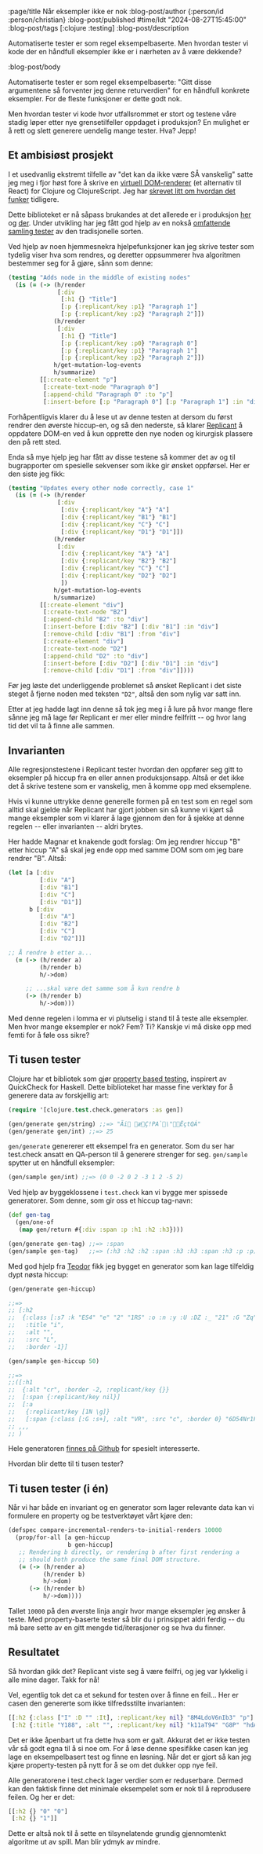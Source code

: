 :page/title Når eksempler ikke er nok
:blog-post/author {:person/id :person/christian}
:blog-post/published #time/ldt "2024-08-27T15:45:00"
:blog-post/tags [:clojure :testing]
:blog-post/description

Automatiserte tester er som regel eksempelbaserte. Men hvordan tester vi kode
der en håndfull eksempler ikke er i nærheten av å være dekkende?

:blog-post/body

Automatiserte tester er som regel eksempelbaserte: "Gitt disse argumentene så
forventer jeg denne returverdien" for en håndfull konkrete eksempler. For de
fleste funksjoner er dette godt nok.

Men hvordan tester vi kode hvor utfallsrommet er stort og testene våre stadig
løper etter nye grensetilfeller oppdaget i produksjon? En mulighet er å rett og
slett generere uendelig mange tester. Hva? Jepp!

## Et ambisiøst prosjekt

I et usedvanlig ekstremt tilfelle av "det kan da ikke være SÅ vanskelig" satte
jeg meg i fjor høst fore å skrive en [virtuell
DOM-renderer](https://github.com/cjohansen/replicant) (et alternativ til React)
for Clojure og ClojureScript. Jeg har [skrevet litt om hvordan det
funker](/virtuell-dom/) tidligere.

Dette biblioteket er nå såpass brukandes at det allerede er i produksjon
[her](https://www.adventur.no/) og [der](https://smilefjes.mattilsynet.no/).
Under utvikling har jeg fått god hjelp av en nokså [omfattende samling
tester](https://github.com/cjohansen/replicant/blob/main/test/replicant/core_test.cljc)
av den tradisjonelle sorten.

Ved hjelp av noen hjemmesnekra hjelpefunksjoner kan jeg skrive tester som
tydelig viser hva som rendres, og deretter oppsummerer hva algoritmen bestemmer
seg for å gjøre, sånn som denne:

```clj
(testing "Adds node in the middle of existing nodes"
  (is (= (-> (h/render
              [:div
               [:h1 {} "Title"]
               [:p {:replicant/key :p1} "Paragraph 1"]
               [:p {:replicant/key :p2} "Paragraph 2"]])
             (h/render
              [:div
               [:h1 {} "Title"]
               [:p {:replicant/key :p0} "Paragraph 0"]
               [:p {:replicant/key :p1} "Paragraph 1"]
               [:p {:replicant/key :p2} "Paragraph 2"]])
             h/get-mutation-log-events
             h/summarize)
         [[:create-element "p"]
          [:create-text-node "Paragraph 0"]
          [:append-child "Paragraph 0" :to "p"]
          [:insert-before [:p "Paragraph 0"] [:p "Paragraph 1"] :in "div"]])))
```

Forhåpentligvis klarer du å lese ut av denne testen at dersom du først rendrer
den øverste hiccup-en, og så den nederste, så klarer
[Replicant](https://github.com/cjohansen/replicant) å oppdatere DOM-en ved å kun
opprette den nye noden og kirurgisk plassere den på rett sted.

Enda så mye hjelp jeg har fått av disse testene så kommer det av og til
bugrapporter om spesielle sekvenser som ikke gir ønsket oppførsel. Her er den
siste jeg fikk:

```clj
(testing "Updates every other node correctly, case 1"
  (is (= (-> (h/render
              [:div
               [:div {:replicant/key "A"} "A"]
               [:div {:replicant/key "B1"} "B1"]
               [:div {:replicant/key "C"} "C"]
               [:div {:replicant/key "D1"} "D1"]])
             (h/render
              [:div
               [:div {:replicant/key "A"} "A"]
               [:div {:replicant/key "B2"} "B2"]
               [:div {:replicant/key "C"} "C"]
               [:div {:replicant/key "D2"} "D2"]
               ])
             h/get-mutation-log-events
             h/summarize)
         [[:create-element "div"]
          [:create-text-node "B2"]
          [:append-child "B2" :to "div"]
          [:insert-before [:div "B2"] [:div "B1"] :in "div"]
          [:remove-child [:div "B1"] :from "div"]
          [:create-element "div"]
          [:create-text-node "D2"]
          [:append-child "D2" :to "div"]
          [:insert-before [:div "D2"] [:div "D1"] :in "div"]
          [:remove-child [:div "D1"] :from "div"]])))
```

Før jeg løste det underliggende problemet så ønsket Replicant i det siste steget
å fjerne noden med teksten `"D2"`, altså den som nylig var satt inn.

Etter at jeg hadde lagt inn denne så tok jeg meg i å lure på hvor mange flere
sånne jeg må lage før Replicant er mer eller mindre feilfritt -- og hvor lang
tid det vil ta å finne alle sammen.

## Invarianten

Alle regresjonstestene i Replicant tester hvordan den oppfører seg gitt to
eksempler på hiccup fra en eller annen produksjonsapp. Altså er det ikke det å
skrive testene som er vanskelig, men å komme opp med eksemplene.

Hvis vi kunne uttrykke denne generelle formen på en test som en regel som alltid
skal gjelde når Replicant har gjort jobben sin så kunne vi kjørt så mange
eksempler som vi klarer å lage gjennom den for å sjekke at denne regelen --
eller invarianten -- aldri brytes.

Her hadde Magnar et knakende godt forslag: Om jeg rendrer hiccup "B" etter
hiccup "A" så skal jeg ende opp med samme DOM som om jeg bare rendrer "B".
Altså:

```clj
(let [a [:div
         [:div "A"]
         [:div "B1"]
         [:div "C"]
         [:div "D1"]]
      b [:div
         [:div "A"]
         [:div "B2"]
         [:div "C"]
         [:div "D2"]]]

;; Å rendre b etter a...
  (= (-> (h/render a)
         (h/render b)
         h/->dom)

     ;; ...skal være det samme som å kun rendre b
     (-> (h/render b)
         h/->dom)))
```

Med denne regelen i lomma er vi plutselig i stand til å teste alle eksempler.
Men hvor mange eksempler er nok? Fem? Ti? Kanskje vi må diske opp med femti for
å føle oss sikre?

## Ti tusen tester

Clojure har et bibliotek som gjør [property based
testing](https://clojure.org/guides/test_check_beginner), inspirert av
QuickCheck for Haskell. Dette biblioteket har masse fine verktøy for å generere
data av forskjellig art:

```clj
(require '[clojure.test.check.generators :as gen])

(gen/generate gen/string) ;;=> "Ãi æÇ!PA`\"ËçtQÁ"
(gen/generate gen/int) ;;=> 25
```

`gen/generate` genererer ett eksempel fra en generator. Som du ser har
test.check ansatt en QA-person til å generere strenger for seg. `gen/sample`
spytter ut en håndfull eksempler:

```clj
(gen/sample gen/int) ;;=> (0 0 -2 0 2 -3 1 2 -5 2)
```

Ved hjelp av byggeklossene i `test.check` kan vi bygge mer spissede generatorer.
Som denne, som gir oss et hiccup tag-navn:

```clj
(def gen-tag
  (gen/one-of
   (map gen/return #{:div :span :p :h1 :h2 :h3})))

(gen/generate gen-tag) ;;=> :span
(gen/sample gen-tag)   ;;=> (:h3 :h2 :h2 :span :h3 :h3 :span :h3 :p :p)
```

Med god hjelp fra [Teodor](https://play.teod.eu/) fikk jeg bygget en generator
som kan lage tilfeldig dypt nøsta hiccup:

```clj
(gen/generate gen-hiccup)

;;=>
;; [:h2
;;  {:class [:s7 :k "ES4" "e" "2" "1RS" :o :n :y :U :DZ :_ "21" :G "Zq" :? "YH9"],
;;   :title "i",
;;   :alt "",
;;   :src "L",
;;   :border -1}]

(gen/sample gen-hiccup 50)

;;=>
;;([:h1
;;  {:alt "cr", :border -2, :replicant/key {}}
;;  [:span {:replicant/key nil}]
;;  [:a
;;   {:replicant/key [1N \g]}
;;   [:span {:class [:G :s+], :alt "VR", :src "c", :border 0} "6D54Nr1FQ291"]]]
;; ,,,
;; )
```

Hele generatoren [finnes på
Github](https://github.com/cjohansen/replicant/commit/14c53311bbaba351a57e4e7f05619223d572ed77)
for spesielt interesserte.

Hvordan blir dette til ti tusen tester?

## Ti tusen tester (i én)

Når vi har både en invariant og en generator som lager relevante data kan vi
formulere en property og be testverktøyet vårt kjøre den:

```clj
(defspec compare-incremental-renders-to-initial-renders 10000
  (prop/for-all [a gen-hiccup
                 b gen-hiccup]
   ;; Rendering b directly, or rendering b after first rendering a
   ;; should both produce the same final DOM structure.
   (= (-> (h/render a)
          (h/render b)
          h/->dom)
      (-> (h/render b)
          h/->dom))))
```

Tallet `10000` på den øverste linja angir hvor mange eksempler jeg ønsker å
teste. Med property-baserte tester så blir du i prinsippet aldri ferdig -- du må
bare sette av en gitt mengde tid/iterasjoner og se hva du finner.

## Resultatet

Så hvordan gikk det? Replicant viste seg å være feilfri, og jeg var lykkelig i
alle mine dager. Takk for nå!

Vel, egentlig tok det ca et sekund for testen over å finne en feil... Her er
casen den genererte som ikke tilfredsstilte invarianten:

```clj
[[:h2 {:class ["I" :D "" :It], :replicant/key nil} "8M4LdoV6nIb3" "p"]
 [:h2 {:title "Y188", :alt "", :replicant/key nil} "k11aT94" "G8P" "hdAtM"]]
```

Det er ikke åpenbart ut fra dette hva som er galt. Akkurat det er ikke testen
vår så godt egna til å si noe om. For å løse denne spesifikke casen kan jeg lage
en eksempelbasert test og finne en løsning. Når det er gjort så kan jeg kjøre
property-testen på nytt for å se om det dukker opp nye feil.

Alle generatorene i test.check lager verdier som er reduserbare. Dermed kan den
faktisk finne det minimale eksempelet som er nok til å reprodusere feilen. Og
her er det:

```clj
[[:h2 {} "0" "0"]
 [:h2 {} "1"]]
```

Dette er altså nok til å sette en tilsynelatende grundig gjennomtenkt algoritme
ut av spill. Man blir ydmyk av mindre.
